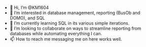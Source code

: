 - 👋 Hi, I’m @KM1604
- 👀 I’m interested in database management, reporting (BusOb and DOMO), and SQL
- 🌱 I’m currently learning SQL in its various simple iterations.
- 💞️ I’m looking to collaborate on ways to streamline reporting from databases while automating everything I can.
- 📫 How to reach me messaging me on here works well.

<!---
KM1604/KM1604 is a ✨ special ✨ repository because its `README.md` (this file) appears on your GitHub profile.
You can click the Preview link to take a look at your changes.
--->
